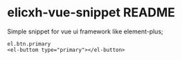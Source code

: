 # elicxh-vue-snippet README

Simple snippet for vue ui framework like element-plus;

```vue
el.btn.primary
<el-buttom type="primary"></el-button>
```

